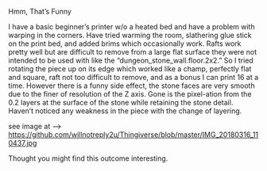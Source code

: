 Hmm, That’s Funny

I have a basic beginner’s printer w/o a heated bed and have a problem with warping in the corners. Have tried warming the room, slathering glue stick on the print bed, and added brims which occasionally work. Rafts work pretty well but are difficult to remove from a large flat surface they were not intended to be used with like the “dungeon_stone_wall.floor.2x2.”   So I tried rotating the piece up on its edge which worked like a champ, perfectly flat and square, raft not too difficult to remove, and as a bonus I can print 16 at a time. However there is a funny side effect, the stone faces are very smooth due to the finer of resolution of the Z axis. Gone is the pixel-ation from the 0.2 layers at the surface of the stone while retaining the stone detail. Haven’t noticed any weakness in the piece with the change of layering. 

see image at --> https://github.com/willnotreply2u/Thingiverse/blob/master/IMG_20180316_110437.jpg 

Thought you might find this outcome interesting.
